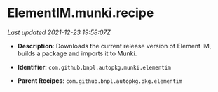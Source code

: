 # ElementIM.munki.recipe

_Last updated 2021-12-23 19:58:07Z_

- **Description**: Downloads the current release version of Element IM, builds a package and imports it to Munki.

- **Identifier**: `com.github.bnpl.autopkg.munki.elementim`

- **Parent Recipes**: `com.github.bnpl.autopkg.pkg.elementim`